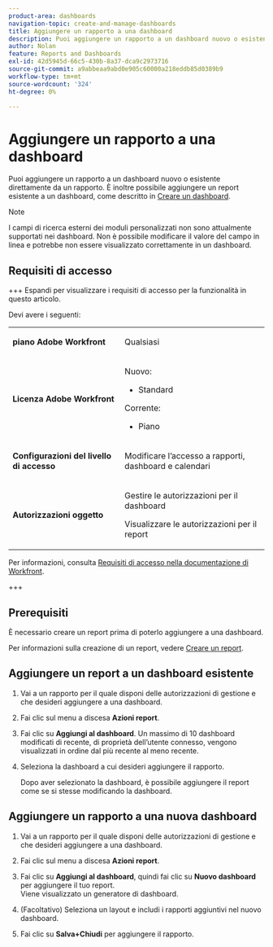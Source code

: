 ```yaml
---
product-area: dashboards
navigation-topic: create-and-manage-dashboards
title: Aggiungere un rapporto a una dashboard
description: Puoi aggiungere un rapporto a un dashboard nuovo o esistente direttamente da un rapporto. Puoi anche aggiungere un rapporto esistente a una dashboard.
author: Nolan
feature: Reports and Dashboards
exl-id: 42d5945d-66c5-430b-8a37-dca9c2973716
source-git-commit: a9abbeaa9abd0e905c60000a218eddb85d0389b9
workflow-type: tm+mt
source-wordcount: '324'
ht-degree: 0%

---
```


# Aggiungere un rapporto a una dashboard

<!-- Audited: 1/2025 -->

Puoi aggiungere un rapporto a un dashboard nuovo o esistente direttamente da un rapporto. È inoltre possibile aggiungere un report esistente a un dashboard, come descritto in [Creare un dashboard](../../../reports-and-dashboards/dashboards/creating-and-managing-dashboards/create-dashboard.md).

>[!NOTE]
>
>I campi di ricerca esterni dei moduli personalizzati non sono attualmente supportati nei dashboard. Non è possibile modificare il valore del campo in linea e potrebbe non essere visualizzato correttamente in un dashboard.

## Requisiti di accesso

+++ Espandi per visualizzare i requisiti di accesso per la funzionalità in questo articolo.

Devi avere i seguenti:

<table style="table-layout:auto"> 
 <col> 
 <col> 
 <tbody> 
  <tr> 
   <td role="rowheader"><strong>piano Adobe Workfront</strong></td> 
   <td> <p>Qualsiasi</p> </td> 
  </tr> 
  <tr> 
   <td role="rowheader"><strong>Licenza Adobe Workfront</strong></td> 
   <td> 
      <p>Nuovo:</p>
         <ul>
         <li><p>Standard</p></li>
         </ul>
      <p>Corrente:</p>
         <ul>
         <li><p>Piano</p></li>
         </ul>
   </td> 
  </tr> 
  <tr> 
   <td role="rowheader"><strong>Configurazioni del livello di accesso</strong></td> 
   <td> <p>Modificare l’accesso a rapporti, dashboard e calendari</p></td> 
  </tr> 
  <tr> 
   <td role="rowheader"><strong>Autorizzazioni oggetto</strong></td> 
   <td> <p>Gestire le autorizzazioni per il dashboard</p> <p>Visualizzare le autorizzazioni per il report</p></td> 
  </tr> 
 </tbody> 
</table>

Per informazioni, consulta [Requisiti di accesso nella documentazione di Workfront](/help/quicksilver/administration-and-setup/add-users/access-levels-and-object-permissions/access-level-requirements-in-documentation.md).

+++

## Prerequisiti

È necessario creare un report prima di poterlo aggiungere a una dashboard.

Per informazioni sulla creazione di un report, vedere [Creare un report](../../../reports-and-dashboards/reports/creating-and-managing-reports/create-report.md).

## Aggiungere un report a un dashboard esistente

1. Vai a un rapporto per il quale disponi delle autorizzazioni di gestione e che desideri aggiungere a una dashboard.
1. Fai clic sul menu a discesa **Azioni report**.
1. Fai clic su **Aggiungi al dashboard**. Un massimo di 10 dashboard modificati di recente, di proprietà dell’utente connesso, vengono visualizzati in ordine dal più recente al meno recente.
1. Seleziona la dashboard a cui desideri aggiungere il rapporto.

   Dopo aver selezionato la dashboard, è possibile aggiungere il report come se si stesse modificando la dashboard.

## Aggiungere un rapporto a una nuova dashboard

1. Vai a un rapporto per il quale disponi delle autorizzazioni di gestione e che desideri aggiungere a una dashboard.
1. Fai clic sul menu a discesa **Azioni report**.
1. Fai clic su **Aggiungi al dashboard**, quindi fai clic su **Nuovo dashboard** per aggiungere il tuo report.\
   Viene visualizzato un generatore di dashboard.

1. (Facoltativo) Seleziona un layout e includi i rapporti aggiuntivi nel nuovo dashboard.
1. Fai clic su **Salva+Chiudi** per aggiungere il rapporto.
